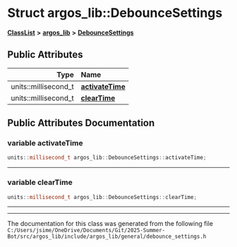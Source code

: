 

# Struct argos\_lib::DebounceSettings



[**ClassList**](annotated.md) **>** [**argos\_lib**](namespaceargos__lib.md) **>** [**DebounceSettings**](structargos__lib_1_1_debounce_settings.md)


























## Public Attributes

| Type | Name |
| ---: | :--- |
|  units::millisecond\_t | [**activateTime**](#variable-activatetime)  <br> |
|  units::millisecond\_t | [**clearTime**](#variable-cleartime)  <br> |












































## Public Attributes Documentation




### variable activateTime 

```C++
units::millisecond_t argos_lib::DebounceSettings::activateTime;
```




<hr>



### variable clearTime 

```C++
units::millisecond_t argos_lib::DebounceSettings::clearTime;
```




<hr>

------------------------------
The documentation for this class was generated from the following file `C:/Users/jsime/OneDrive/Documents/Git/2025-Summer-Bot/src/argos_lib/include/argos_lib/general/debounce_settings.h`

